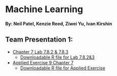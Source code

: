 <style type="text/css">

h1.title {
  font-size: 38px;
  color: DarkRed;
  text-align: center;
}  
h4.author {
    font-size: 18px;
  font-family: "Times New Roman", Times, serif;
  color: DarkRed;
  text-align: center;
}
</style>  
<h1> Machine Learning </h1>

<h4> By: Neil Patel, Kenzie Reed, Ziwei Yu, Ivan Kirshin </h4>

## Team Presentation 1:  
- [Chapter 7 Lab 7.8.2 & 7.8.3](Lab7.8.2&7.8.3.html)  
  - [Downloadable R file for Lab 7.8.2&3](Lab7.8.2&7.8.3.R)  
- [Applied Exercise 9 Chapter 7](Applied-Exercise-9.html)  
  - [Downloadable R file for Applied Exercise](Applied-Exercise-9.R)
